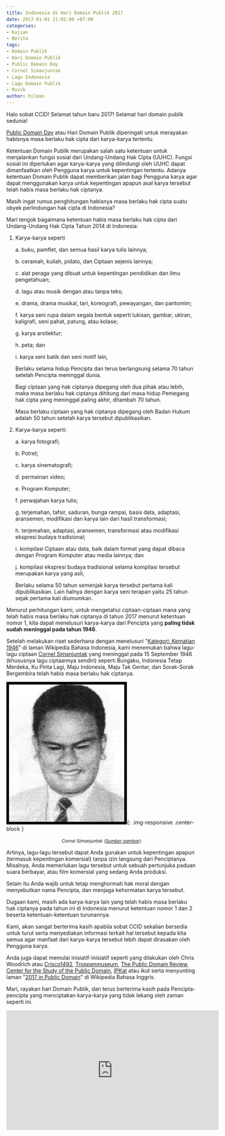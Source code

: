 ```yaml
---
title: Indonesia di Hari Domain Publik 2017
date: 2017-01-01 21:02:00 +07:00
categories:
- Kajian
- Berita
tags:
- Domain Publik
- Hari Domain Publik
- Public Domain Day
- Cornel Simanjuntak
- Lagu Indonesia
- Lagu Domain Publik
- Musik
author: hilman
---
```


Halo sobat CCID!
Selamat tahun baru 2017!
Selamat hari domain publik sedunia!

[Public Domain Day](https://www.google.com/url?sa=t&rct=j&q=&esrc=s&source=web&cd=2&cad=rja&uact=8&ved=0ahUKEwivxN-H7J7SAhXCs48KHZ8bBLMQFggjMAE&url=https%3A%2F%2Fen.wikipedia.org%2Fwiki%2FPublic_Domain_Day&usg=AFQjCNHENNu33yHbdXux0x5T3GWldgPesg&sig2=4Xo1BJ7OvYD5VauIVeRBuQ) atau Hari Domain Publik diperingati untuk merayakan habisnya masa berlaku hak cipta dari karya-karya tertentu.

Ketentuan Domain Publik merupakan salah satu ketentuan untuk menjalankan fungsi sosial dari Undang-Undang Hak Cipta (UUHC). Fungsi sosial ini diperlukan agar karya-karya yang dilindungi oleh UUHC dapat dimanfaatkan oleh Pengguna karya untuk kepentingan tertentu. Adanya ketentuan Domain Publik dapat memberikan jalan bagi Pengguna karya agar dapat menggunakan karya untuk kepentingan apapun asal karya tersebut telah habis masa berlaku hak ciptanya.

Masih ingat rumus penghitungan habisnya masa berlaku hak cipta suatu obyek perlindungan hak cipta di Indonesia?

Mari tengok bagaimana ketentuan habis masa berlaku hak cipta dari Undang-Undang Hak Cipta Tahun 2014 di Indonesia:

1. Karya-karya seperti

    a. buku, pamflet, dan semua hasil karya tulis lainnya;

    b. ceramah, kuliah, pidato, dan Ciptaan sejenis lainnya;

    c. alat peraga yang dibuat untuk kepentingan pendidikan dan ilmu pengetahuan;

    d. lagu atau musik dengan atau tanpa teks;

    e. drama, drama musikal, tari, koreografi, pewayangan, dan pantomim;

    f. karya seni rupa dalam segala bentuk seperti lukisan, gambar, ukiran, kaligrafi, seni pahat, patung,
atau kolase;

    g. karya arsitektur;

    h. peta; dan

    i. karya seni batik dan seni motif lain,

    Berlaku selama hidup Pencipta dan terus berlangsung selama 70 tahun setelah Pencipta meninggal dunia.

    Bagi ciptaan yang hak ciptanya dipegang oleh dua pihak atau lebih, maka masa berlaku hak ciptanya dihitung dari masa hidup Pemegang hak cipta yang meninggal paling akhir, ditambah 70 tahun.

    Masa berlaku ciptaan yang hak ciptanya dipegang oleh Badan Hukum adalah 50 tahun setelah karya tersebut dipublikasikan.

2. Karya-karya seperti:

    a. karya fotografi;

    b. Potret;

    c. karya sinematografi;

    d. permainan video;

    e. Program Komputer;

    f. perwajahan karya tulis;

    g. terjemahan, tafsir, saduran, bunga rampai, basis data, adaptasi, aransemen, modifikasi dan karya
lain dari hasil transformasi;

    h. terjemahan, adaptasi, aransemen, transformasi atau modifikasi ekspresi budaya tradisional;

    i. kompilasi Ciptaan atau data, baik dalam format yang dapat dibaca dengan Program Komputer atau
media lainnya; dan

    j. kompilasi ekspresi budaya tradisional selama kompilasi tersebut merupakan karya yang asli,

    Berlaku selama 50 tahun semenjak karya tersebut pertama kali dipublikasikan. Lain halnya dengan karya seni terapan yaitu 25 tahun sejak pertama kali diumumkan.

Menurut perhitungan kami, untuk mengetahui ciptaan-ciptaan mana yang telah habis masa berlaku hak ciptanya di tahun 2017 menurut ketentuan nomor 1, kita dapat menelusuri karya-karya dari Pencipta yang **paling tidak sudah meninggal pada tahun 1946**.

Setelah melakukan riset sederhana dengan menelusuri "[Kategori: Kematian 1946](https://id.wikipedia.org/wiki/Kategori:Kematian_1946)" di laman Wikipedia Bahasa Indonesia, kami menemukan bahwa lagu-lagu ciptaan [Cornel Simanjuntak](https://id.wikipedia.org/wiki/Cornel_Simanjuntak) yang meninggal pada 15 September 1946 (khususnya lagu ciptaannya sendiri) seperti Bungaku, Indonesia Tetap Merdeka, Ku Pinta Lagi, Maju Indonesia, Maju Tak Gentar, dan Sorak-Sorak Bergembira telah habis masa berlaku hak ciptanya.

![Cornel_simanjuntak.jpg](/uploads/Cornel_simanjuntak.jpg){: .img-responsive .center-block }<center><small><i>Cornel Simanjuntak (<a href="https://id.wikipedia.org/w/index.php?title=Berkas:Cornel_simanjuntak.jpg&filetimestamp=20121219093539&">Sumber gambar</a>).</i></small></center>

Artinya, lagu-lagu tersebut dapat Anda gunakan untuk kepentingan apapun (termasuk kepentingan komersial) tanpa izin langsung dari Penciptanya. Misalnya, Anda memerlukan lagu tersebut untuk sebuah pertunjuka paduan suara berbayar, atau film komersial yang sedang Anda produksi.

Selain itu Anda wajib untuk tetap menghormati hak moral dengan menyebutkan nama Pencipta, dan menjaga kehormatan karya tersebut.

Dugaan kami, masih ada karya-karya lain yang telah habis masa berlaku hak ciptanya pada tahun ini di Indonesia menurut ketentuan nomor 1 dan 2 beserta ketentuan-ketentuan turunannya.

Kami, akan sangat berterima kasih apabila sobat CCID sekalian bersedia untuk turut serta menyediakan informasi terkait hal tersebut kepada kita semua agar manfaat dari karya-karya tersebut lebih dapat dirasakan oleh Pengguna karya.

Anda juga dapat memulai inisiatif-inisiatif seperti yang dilakukan oleh Chris Woodrich atau [Crisco1492](https://commons.wikimedia.org/wiki/User:Crisco_1492), [Troppenmuseum](https://commons.wikimedia.org/wiki/Commons:Tropenmuseum), [The Public Domain Review](http://publicdomainreview.org/collections/class-of-2017/?utm_content=buffera8a6e&utm_medium=social&utm_source=facebook.com&utm_campaign=buffer), [Center for the Study of the Public Domain](http://web.law.duke.edu/cspd/publicdomainday/2017/), [IPKat](http://ipkitten.blogspot.co.id/2017/01/happy-public-domain-day.html) atau ikut serta menyunting laman "[2017 in Public Domain](https://en.wikipedia.org/wiki/2017_in_public_domain#Entering_the_public_domain_in_countries_with_life_.2B_70_years)" di Wikipedia Bahasa Inggris.

Mari, rayakan hari Domain Publik, dan terus berterima kasih pada Pencipta-pencipta yang menciptakan karya-karya yang tidak lekang oleh zaman seperti ini.

<div class="embed-responsive embed-responsive-16by9"><iframe width="560" height="315" src="https://www.youtube.com/embed/QtNl-Hz0G-I" frameborder="0" allowfullscreen></iframe></div>